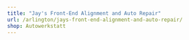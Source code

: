 ```yaml
---
title: "Jay's Front-End Alignment and Auto Repair"
url: /arlington/jays-front-end-alignment-and-auto-repair/
shop: Autowerkstatt
---
```

